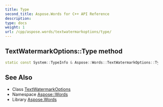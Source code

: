 ```yaml
---
title: Type
second_title: Aspose.Words for C++ API Reference
description: 
type: docs
weight: 1
url: /cpp/aspose.words/textwatermarkoptions/type/
---
```

## TextWatermarkOptions::Type method




```cpp
static const System::TypeInfo & Aspose::Words::TextWatermarkOptions::Type()
```

## See Also

* Class [TextWatermarkOptions](../)
* Namespace [Aspose::Words](../../)
* Library [Aspose.Words](../../../)
